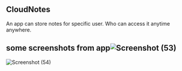 ## CloudNotes 

An app can store notes for specific user. Who can access it anytime anywhere.

## some screenshots from app![Screenshot (53)](https://user-images.githubusercontent.com/80259000/151104861-02e9b65a-49b7-45c3-8cf8-d829036157bd.png)



![Screenshot (54)](https://user-images.githubusercontent.com/80259000/151104889-0107dc0c-b169-47d7-9efa-8df93eba290a.png)
